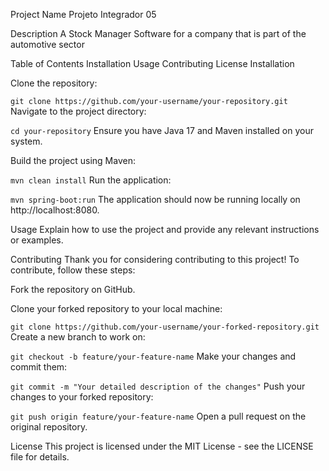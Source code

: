 Project Name
Projeto Integrador 05

Description
A Stock Manager Software for a company that is part of the automotive sector

Table of Contents
Installation
Usage
Contributing
License
Installation

Clone the repository:

`git clone https://github.com/your-username/your-repository.git`
Navigate to the project directory:

`cd your-repository`
Ensure you have Java 17 and Maven installed on your system.

Build the project using Maven:

`mvn clean install`
Run the application:

`mvn spring-boot:run`
The application should now be running locally on http://localhost:8080.

Usage
Explain how to use the project and provide any relevant instructions or examples.

Contributing
Thank you for considering contributing to this project! To contribute, follow these steps:

Fork the repository on GitHub.

Clone your forked repository to your local machine:

`git clone https://github.com/your-username/your-forked-repository.git`
Create a new branch to work on:

`git checkout -b feature/your-feature-name`
Make your changes and commit them:

`git commit -m "Your detailed description of the changes"`
Push your changes to your forked repository:

`git push origin feature/your-feature-name`
Open a pull request on the original repository.

License
This project is licensed under the MIT License - see the LICENSE file for details.